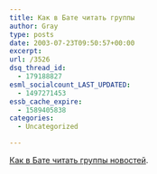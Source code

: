```yaml
---
title: Как в Бате читать группы
author: Gray
type: posts
date: 2003-07-23T09:50:57+00:00
excerpt:
url: /3526
dsq_thread_id:
  - 179188827
esml_socialcount_LAST_UPDATED:
  - 1497271453
essb_cache_expire:
  - 1589405838
categories:
  - Uncategorized

---
```








<a href="http://www.nobat.ru/mygate.html" target="_blank">Как в Бате читать группы новостей</a>.
